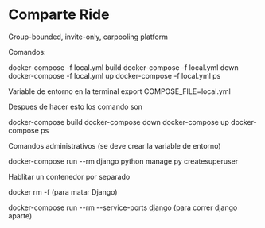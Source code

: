 Comparte Ride
=============

Group-bounded, invite-only, carpooling platform


Comandos:

docker-compose -f local.yml build
docker-compose -f local.yml down
docker-compose -f local.yml up
docker-compose -f local.yml ps

Variable de entorno en la terminal
export COMPOSE_FILE=local.yml

Despues de hacer esto los comando son

docker-compose build
docker-compose down
docker-compose up
docker-compose ps

Comandos administrativos (se deve crear la variable de entorno)

docker-compose run --rm django python manage.py createsuperuser


Hablitar un contenedor por separado

docker rm -f <ID> (para matar Django)

docker-compose run --rm --service-ports django (para correr django aparte)